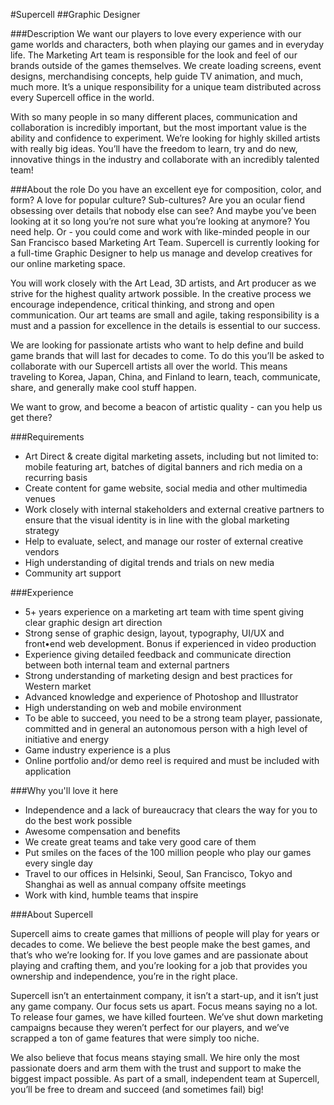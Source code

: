 #Supercell
##Graphic Designer

###Description
We want our players to love every experience with our game worlds and characters, both when playing our games and in everyday life. The Marketing Art team is responsible for the look and feel of our brands outside of the games themselves. We create loading screens, event designs, merchandising concepts, help guide TV animation, and much, much more. It’s a unique responsibility for a unique team distributed across every Supercell office in the world.

With so many people in so many different places, communication and collaboration is incredibly important, but the most important value is the ability and confidence to experiment. We’re looking for highly skilled artists with really big ideas. You’ll have the freedom to learn, try and do new, innovative things in the industry and collaborate with an incredibly talented team!

###About the role
Do you have an excellent eye for composition, color, and form? A love for popular culture? Sub-cultures? Are you an ocular fiend obsessing over details that nobody else can see? And maybe you’ve been looking at it so long you’re not sure what you’re looking at anymore? You need help. Or - you could come and work with like-minded people in our San Francisco based Marketing Art Team. Supercell is currently looking for a full-time Graphic Designer to help us manage and develop creatives for our online marketing space.

You will work closely with the Art Lead, 3D artists, and Art producer as we strive for the highest quality artwork possible. In the creative process we encourage independence, critical thinking, and strong and open communication. Our art teams are small and agile, taking responsibility is a must and a passion for excellence in the details is essential to our success.

We are looking for passionate artists who want to help define and build game brands that will last for decades to come. To do this you’ll be asked to collaborate with our Supercell artists all over the world. This means traveling to Korea, Japan, China, and Finland to learn, teach, communicate, share, and generally make cool stuff happen.

We want to grow, and become a beacon of artistic quality - can you help us get there?

###Requirements
* Art Direct & create digital marketing assets, including but not limited to: mobile featuring art, batches of digital banners and rich media on a recurring basis
* Create content for game website, social media and other multimedia venues
* Work closely with internal stakeholders and external creative partners to ensure that the visual identity is in line with the global marketing strategy
* Help to evaluate, select, and manage our roster of external creative vendors
* High understanding of digital trends and trials on new media
* Community art support

###Experience
* 5+ years experience on a marketing art team with time spent giving clear graphic design art direction
* Strong sense of graphic design, layout, typography, UI/UX and front•end web development. Bonus if experienced in video production
* Experience giving detailed feedback and communicate direction between both internal team and external partners
* Strong understanding of marketing design and best practices for Western market
* Advanced knowledge and experience of Photoshop and Illustrator
* High understanding on web and mobile environment
* To be able to succeed, you need to be a strong team player, passionate, committed and in general an autonomous person with a high level of initiative and energy
* Game industry experience is a plus
* Online portfolio and/or demo reel is required and must be included with application

###Why you'll love it here
* Independence and a lack of bureaucracy that clears the way for you to do the best work possible
* Awesome compensation and benefits
* We create great teams and take very good care of them
* Put smiles on the faces of the 100 million people who play our games every single day
* Travel to our offices in Helsinki, Seoul, San Francisco, Tokyo and Shanghai as well as annual company offsite meetings
* Work with kind, humble teams that inspire

###About Supercell

Supercell aims to create games that millions of people will play for years or decades to come. We believe the best people make the best games, and that’s who we’re looking for. If you love games and are passionate about playing and crafting them, and you’re looking for a job that provides you ownership and independence, you’re in the right place.

Supercell isn’t an entertainment company, it isn’t a start-up, and it isn’t just any game company. Our focus sets us apart. Focus means saying no a lot. To release four games, we have killed fourteen. We’ve shut down marketing campaigns because they weren’t perfect for our players, and we’ve scrapped a ton of game features that were simply too niche.

We also believe that focus means staying small. We hire only the most passionate doers and arm them with the trust and support to make the biggest impact possible. As part of a small, independent team at Supercell, you’ll be free to dream and succeed (and sometimes fail) big!
